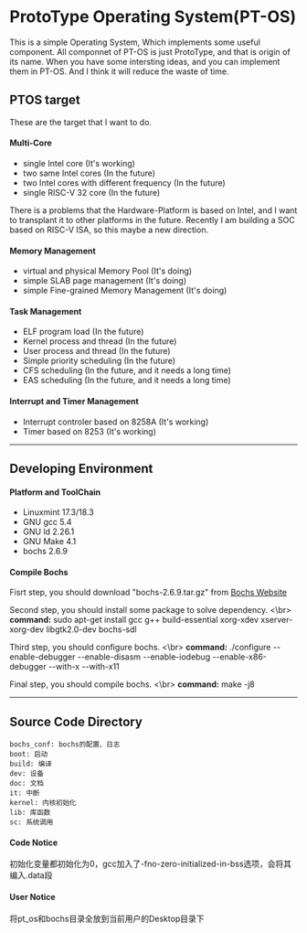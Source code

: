 ProtoType Operating System(PT-OS)
====

This is a simple Operating System, Which implements some useful component.
All componnet of PT-OS is just ProtoType, and that is origin of its name.
When you have some intersting ideas, and you can implement them in PT-OS.
And I think it will reduce the waste of time. 

PTOS target
----

These are the target that I want to do. 

#### Multi-Core 

- single Intel core (It's working)
- two same Intel cores (In the future)
- two Intel cores with different frequency (In the future)
- single RISC-V 32 core (In the future)

There is a problems that the Hardware-Platform is based on Intel, and I want to
transplant it to other platforms in the future. Recently I am building a SOC 
based on RISC-V ISA, so this maybe a new direction. 

#### Memory Management

- virtual and physical Memory Pool (It's doing)
- simple SLAB page management (It's doing)
- simple Fine-grained Memory Management (It's doing)

#### Task Management

- ELF program load (In the future)
- Kernel process and thread (In the future)
- User process and thread (In the future)
- Simple priority scheduling (In the future)
- CFS scheduling (In the future, and it needs a long time)
- EAS scheduling (In the future, and it needs a long time)

#### Interrupt and Timer Management

- Interrupt controler based on 8258A (It's working)
- Timer based on 8253 (It's working)

---------------------------------

Developing Environment
----

#### Platform and ToolChain

- Linuxmint 17.3/18.3
- GNU gcc 	5.4
- GNU ld 	2.26.1
- GNU Make	4.1
- bochs 	2.6.9

#### Compile Bochs

Fisrt step, you should download "bochs-2.6.9.tar.gz" from 
[Bochs Website](https://sourceforge.net/projects/bochs/files/bochs/2.6.9/)

Second step, you should install some package to solve dependency. <\br>
**command:** sudo apt-get install gcc g++ build-essential xorg-xdev xserver-xorg-dev
libgtk2.0-dev bochs-sdl

Third step, you should configure bochs. <\br>
**command:** ./configure --enable-debugger --enable-disasm --enable-iodebug 
--enable-x86-debugger --with-x --with-x11

Final step, you should compile bochs. <\br>
**command:** make -j8

---------------------------------

Source Code Directory
----

	bochs_conf: bochs的配置、日志
	boot: 启动
	build: 编译
	dev: 设备
	doc: 文档
	it: 中断
	kernel: 内核初始化
	lib: 库函数
	sc: 系统调用

#### Code Notice

初始化变量都初始化为0，gcc加入了-fno-zero-initialized-in-bss选项，会将其编入.data段

#### User Notice

将pt_os和bochs目录全放到当前用户的Desktop目录下
























